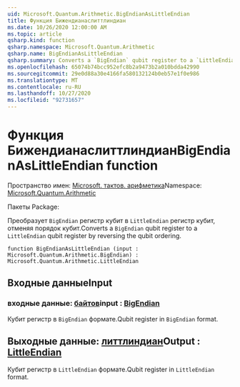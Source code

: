 ```yaml
---
uid: Microsoft.Quantum.Arithmetic.BigEndianAsLittleEndian
title: Функция Бижендианаслиттлиндиан
ms.date: 10/26/2020 12:00:00 AM
ms.topic: article
qsharp.kind: function
qsharp.namespace: Microsoft.Quantum.Arithmetic
qsharp.name: BigEndianAsLittleEndian
qsharp.summary: Converts a `BigEndian` qubit register to a `LittleEndian` qubit register by reversing the qubit ordering.
ms.openlocfilehash: 65074b74bcc952efc8b2a9473b2a010bdda42990
ms.sourcegitcommit: 29e0d88a30e4166fa580132124b0eb57e1f0e986
ms.translationtype: MT
ms.contentlocale: ru-RU
ms.lasthandoff: 10/27/2020
ms.locfileid: "92731657"
---
```

# <a name="bigendianaslittleendian-function"></a><span data-ttu-id="e5169-102">Функция Бижендианаслиттлиндиан</span><span class="sxs-lookup"><span data-stu-id="e5169-102">BigEndianAsLittleEndian function</span></span>

<span data-ttu-id="e5169-103">Пространство имен: [Microsoft. тактов. арифметика](xref:Microsoft.Quantum.Arithmetic)</span><span class="sxs-lookup"><span data-stu-id="e5169-103">Namespace: [Microsoft.Quantum.Arithmetic](xref:Microsoft.Quantum.Arithmetic)</span></span>

<span data-ttu-id="e5169-104">Пакеты [](https://nuget.org/packages/)</span><span class="sxs-lookup"><span data-stu-id="e5169-104">Package: [](https://nuget.org/packages/)</span></span>


<span data-ttu-id="e5169-105">Преобразует `BigEndian` регистр кубит в `LittleEndian` регистр кубит, отменяя порядок кубит.</span><span class="sxs-lookup"><span data-stu-id="e5169-105">Converts a `BigEndian` qubit register to a `LittleEndian` qubit register by reversing the qubit ordering.</span></span>

```qsharp
function BigEndianAsLittleEndian (input : Microsoft.Quantum.Arithmetic.BigEndian) : Microsoft.Quantum.Arithmetic.LittleEndian
```


## <a name="input"></a><span data-ttu-id="e5169-106">Входные данные</span><span class="sxs-lookup"><span data-stu-id="e5169-106">Input</span></span>

### <a name="input--bigendian"></a><span data-ttu-id="e5169-107">входные данные: [байтов](xref:Microsoft.Quantum.Arithmetic.BigEndian)</span><span class="sxs-lookup"><span data-stu-id="e5169-107">input : [BigEndian](xref:Microsoft.Quantum.Arithmetic.BigEndian)</span></span>

<span data-ttu-id="e5169-108">Кубит регистр в `BigEndian` формате.</span><span class="sxs-lookup"><span data-stu-id="e5169-108">Qubit register in `BigEndian` format.</span></span>



## <a name="output--littleendian"></a><span data-ttu-id="e5169-109">Выходные данные: [литтлиндиан](xref:Microsoft.Quantum.Arithmetic.LittleEndian)</span><span class="sxs-lookup"><span data-stu-id="e5169-109">Output : [LittleEndian](xref:Microsoft.Quantum.Arithmetic.LittleEndian)</span></span>

<span data-ttu-id="e5169-110">Кубит регистр в `LittleEndian` формате.</span><span class="sxs-lookup"><span data-stu-id="e5169-110">Qubit register in `LittleEndian` format.</span></span>